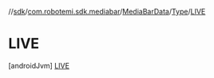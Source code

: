 //[sdk](../../../../../index.md)/[com.robotemi.sdk.mediabar](../../../index.md)/[MediaBarData](../../index.md)/[Type](../index.md)/[LIVE](index.md)



# LIVE  
 [androidJvm] [LIVE](index.md)  
   

